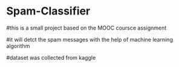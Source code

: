 # Spam-Classifier

#this is a small project based on the MOOC coursce assignment

#it will detct the spam messages with the help of machine learning algorithm

#dataset was collected from kaggle
